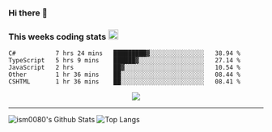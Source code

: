 ### Hi there 👋

<!--START_SECTION:giphy-->
<!--END_SECTION:giphy-->

### This weeks coding stats <img src="https://media1.giphy.com/media/LmNwrBhejkK9EFP504/giphy.gif?cid=ecf05e4723nsktnyyj53u162g7cy5rjqfg6gz06kxdg5y55g&rid=giphy.gif" width="20" height="20" />
<!--START_SECTION:waka-->
```text
C#           7 hrs 24 mins   █████████▓░░░░░░░░░░░░░░░   38.94 % 
TypeScript   5 hrs 9 mins    ██████▓░░░░░░░░░░░░░░░░░░   27.14 % 
JavaScript   2 hrs           ██▓░░░░░░░░░░░░░░░░░░░░░░   10.54 % 
Other        1 hr 36 mins    ██░░░░░░░░░░░░░░░░░░░░░░░   08.44 % 
CSHTML       1 hr 36 mins    ██░░░░░░░░░░░░░░░░░░░░░░░   08.41 % 
```
<!--END_SECTION:waka-->

<!--START_SECTION:comicstrip-->
<p align="center">
 <a href="https://xkcd.com/">
 <img src="https://imgs.xkcd.com/comics/geothmetic_meandian.png" />
</a>
</p>
<!--END_SECTION:comicstrip-->

---

![ism0080's Github Stats](https://github-readme-stats.vercel.app/api?username=ism0080&show_icons=true%hide_border=true&hide=issues)
![Top Langs](https://github-readme-stats.vercel.app/api/top-langs/?username=ism0080&layout=compact)

<!--
**ism0080/ism0080** is a ✨ _special_ ✨ repository because its `README.md` (this file) appears on your GitHub profile.

Here are some ideas to get you started:

- 🔭 I’m currently working on ...
- 🌱 I’m currently learning ...
- 👯 I’m looking to collaborate on ...
- 🤔 I’m looking for help with ...
- 💬 Ask me about ...
- 📫 How to reach me: ...
- 😄 Pronouns: ...
- ⚡ Fun fact: ...
-->
